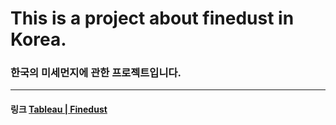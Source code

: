 # This is a project about finedust in Korea.
### 한국의 미세먼지에 관한 프로젝트입니다.
***
#### 링크 [Tableau | Finedust](https://public.tableau.com/profile/.31673783#!/vizhome/Finedust/1)
